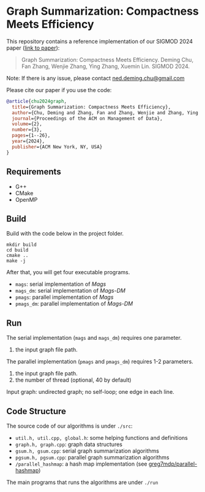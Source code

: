 # Graph Summarization: Compactness Meets Efficiency


This repository contains a reference implementation of our SIGMOD 2024 paper ([link to paper](https://nedchu.github.io/sigmod2024.pdf)):

> Graph Summarization: Compactness Meets Efficiency. Deming Chu, Fan Zhang, Wenjie Zhang, Ying Zhang, Xuemin Lin. SIGMOD 2024.

Note: If there is any issue, please contact ned.deming.chu@gmail.com

Please cite our paper if you use the code:

``` bibtex
@article{chu2024graph,
  title={Graph Summarization: Compactness Meets Efficiency},
  author={Chu, Deming and Zhang, Fan and Zhang, Wenjie and Zhang, Ying and Lin, Xuemin},
  journal={Proceedings of the ACM on Management of Data},
  volume={2},
  number={3},
  pages={1--26},
  year={2024},
  publisher={ACM New York, NY, USA}
}
```

## Requirements

- G++
- CMake
- OpenMP



## Build


Build with the code below in the project folder.

``` shell
mkdir build
cd build
cmake ..
make -j
```

After that, you will get four executable programs.

- `mags`: serial implementation of *Mags*
- `mags_dm`: serial implementation of *Mags-DM*
- `pmags`: parallel implementation of *Mags*
- `pmags_dm`: parallel implementation of *Mags-DM*

## Run

The serial implementation (`mags` and `mags_dm`) requires one parameter.

1. the input graph file path.

The parallel implementation (`pmags` and `pmags_dm`) requires 1-2 parameters.

1. the input graph file path.
2. the number of thread (optional, 40 by default)

Input graph: undirected graph; no self-loop; one edge in each line.


## Code Structure


The source code of our algorithms is under `./src`:
- `util.h, util.cpp, global.h`: some helping functions and definitions
- `graph.h, graph.cpp`: graph data structures
- `gsum.h, gsum.cpp`: serial graph summarization algorithms
- `pgsum.h, pgsum.cpp`: parallel graph summarization algorithms
- `/parallel_hashmap`: a hash map implementation (see [greg7mdp/parallel-hashmap](https://github.com/greg7mdp/parallel-hashmap))

The main programs that runs the algorithms are under `./run`